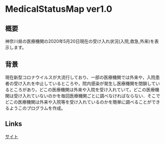 # MedicalStatusMap ver1.0

## 概要  
神奈川県の医療機関の2020年5月20日現在の受け入れ状況(入院,救急,外来)を表示します。

## 背景  
現在新型コロナウイルスが大流行しており、一部の医療機関では外来や，入院患者の受け入れを中止しているところや，院内感染が発生し医療機関を閉鎖しているところがあり，どこの医療機関は外来や入院を受け入れていて，どこの医療機関は受け入れていないのかを毎回医療機関ごとに調べなければならない．そこでどこの医療機関は外来や入院等を受け入れているのかを簡単に調べることができるようこのプログラムを作成。
  
## Links  
[サイト](https://kamiya-y.jp/works/archive/OldMedicalStatusMap/)

